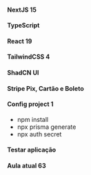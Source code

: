 #### NextJS 15
#### TypeScript
#### React 19
#### TailwindCSS 4
#### ShadCN UI
#### Stripe Pix, Cartão e Boleto
#### Config project 1
* npm install
* npx prisma generate
* npx auth secret

#### Testar aplicação

#### Aula atual 63
